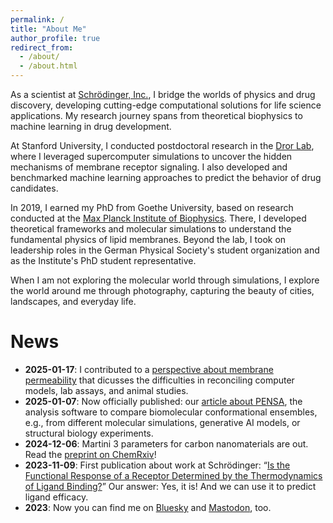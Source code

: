 ```yaml
---
permalink: /
title: "About Me"
author_profile: true
redirect_from: 
  - /about/
  - /about.html
---
```



As a scientist at [Schrödinger, Inc.](https://www.schrodinger.com/), I bridge the worlds of physics and drug discovery, developing cutting-edge computational solutions for life science applications.
My research journey spans from theoretical biophysics to machine learning in drug development.

At Stanford University, I conducted postdoctoral research in the [Dror Lab](http://drorlab.stanford.edu/), where I leveraged supercomputer simulations to uncover the hidden mechanisms of membrane receptor signaling. I also developed and benchmarked machine learning approaches to predict the behavior of drug candidates.

In 2019, I earned my PhD from Goethe University, based on research conducted at the [Max Planck Institute of Biophysics](https://www.biophys.mpg.de/theoretical-biophysics). There, I developed theoretical frameworks and molecular simulations to understand the fundamental physics of lipid membranes. Beyond the lab, I took on leadership roles in the German Physical Society's student organization and as the Institute's PhD student representative.

When I am not exploring the molecular world through simulations, I explore the world around me through photography, capturing the beauty of cities, landscapes, and everyday life.

News
======
- **2025-01-17**: I contributed to a [perspective about membrane permeability](https://pubs.acs.org/doi/10.1021/acs.jcim.4c01815) that dicusses the difficulties in reconciling computer models, lab assays, and animal studies.
- **2025-01-07**: Now officially published: our [article about PENSA](https://doi.org/10.1063/5.0235544), the analysis software to compare biomolecular conformational ensembles, e.g., from different molecular simulations, generative AI models, or structural biology experiments.
- **2024-12-06**: Martini 3 parameters for carbon nanomaterials are out. Read the [preprint on ChemRxiv](https://chemrxiv.org/engage/chemrxiv/article-details/673ba7fcf9980725cfa3c26d)!
- **2023-11-09**: First publication about work at Schrödinger: “[Is the Functional Response of a Receptor Determined by the Thermodynamics of Ligand Binding?](https://pubs.acs.org/doi/10.1021/acs.jctc.3c00899)” Our answer: Yes, it is! And we can use it to predict ligand efficacy. 
- **2023**: Now you can find me on <a rel="me" href="https://bsky.app/profile/martinvoegele.bsky.social">Bluesky</a> and <a rel="me" href="https://fediscience.org/@martinvoegele">Mastodon</a>, too.
